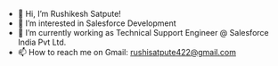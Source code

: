 - 👋 Hi, I’m Rushikesh Satpute!
- 👀 I’m interested in Salesforce Development
- 🌱 I’m currently working as Technical Support Engineer @ Salesforce India Pvt Ltd.
- 📫 How to reach me on Gmail: rushisatpute422@gmail.com

<!---
Rushikesh422/Rushikesh422 is a ✨ special ✨ repository because its `README.md` (this file) appears on your GitHub profile.
You can click the Preview link to take a look at your changes.
--->
